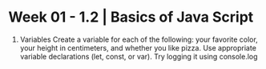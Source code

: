 # Week 01 - 1.2 | Basics of Java Script

1. Variables
Create a variable for each of the following: your favorite color, your height in centimeters, and whether you like pizza. Use appropriate variable       declarations (let, const, or var). Try logging it using console.log
